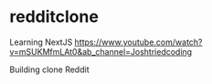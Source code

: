 # redditclone
Learning NextJS 
https://www.youtube.com/watch?v=mSUKMfmLAt0&ab_channel=Joshtriedcoding

Building clone Reddit
